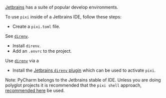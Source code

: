 [Jetbrains](https://www.jetbrains.com/ides/) has a suite of popular develop environments.

To use `pixi` inside of a Jetbrains IDE, follow these steps:

* Create a `pixi.toml` file.

See [`direnv`](../third_party/direnv.md).
* Install `direnv`.
* Add an `.envrc` to the project.

Use [`direnv`](../third_party/direnv.md) via a
* Install the [Jetbrains `direnv` plugin](https://plugins.jetbrains.com/plugin/15285-direnv-integration)
which can be used to activate `pixi`.

Note: PyCharm belongs to the Jetbrains stable of IDE.
Unless you are doing polyglot projects it is recommended that the `pixi shell` approach,
[recommended here](pycharm.md) be used.
